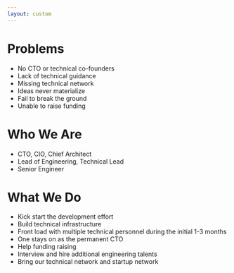 ```yaml
---
layout: custom
---
```



# Problems

- No CTO or technical co-founders
- Lack of technical guidance
- Missing technical network
- Ideas never materialize
- Fail to break the ground
- Unable to raise funding


# Who We Are

- CTO, CIO, Chief Architect
- Lead of Engineering, Technical Lead
- Senior Engineer


# What We Do

- Kick start the development effort
- Build technical infrastructure
- Front load with multiple technical personnel during the initial 1-3 months
- One stays on as the permanent CTO
- Help funding raising
- Interview and hire additional engineering talents
- Bring our technical network and startup network
